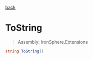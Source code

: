 ﻿

[back](/IronSphere.Extensions/types/IntegerExtension)

# ToString

> Assembly: IronSphere.Extensions

```csharp
string ToString()
```



 
